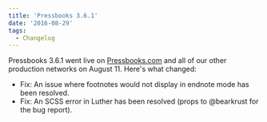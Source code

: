 ```yaml
---
title: 'Pressbooks 3.6.1'
date: '2016-08-29'
tags:
  - Changelog
---
```


Pressbooks 3.6.1 went live on [Pressbooks.com](https://pressbooks.com/) and all of our
other production networks on August 11. Here's what changed:

- Fix: An issue where footnotes would not display in endnote mode has been resolved.
- Fix: An SCSS error in Luther has been resolved (props to @bearkrust for the bug report).
